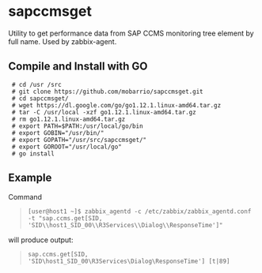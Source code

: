 sapccmsget
=========

Utility to get performance data from SAP CCMS monitoring tree element by full name. Used by zabbix-agent.


Compile and Install with GO
----------------
```
 # cd /usr /src
 # git clone https://github.com/mobarrio/sapccmsget.git
 # cd sapccmsget/
 # wget https://dl.google.com/go/go1.12.1.linux-amd64.tar.gz
 # tar -C /usr/local -xzf go1.12.1.linux-amd64.tar.gz
 # rm go1.12.1.linux-amd64.tar.gz
 # export PATH=$PATH:/usr/local/go/bin
 # export GOBIN="/usr/bin/"
 # export GOPATH="/usr/src/sapccmsget/"
 # export GOROOT="/usr/local/go"
 # go install
```

Example
----------------
Command 
>`[user@host1 ~]$ zabbix_agentd -c /etc/zabbix/zabbix_agentd.conf -t "sap.ccms.get[SID, 'SID\\host1_SID_00\\R3Services\\Dialog\\ResponseTime']"`

will produce output:
>`sap.ccms.get[SID, 'SID\host1_SID_00\R3Services\Dialog\ResponseTime'] [t|89]`
